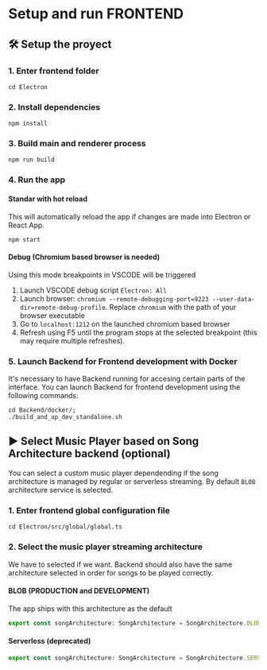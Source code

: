 # Setup and run FRONTEND

## 🛠 Setup the proyect

### 1. Enter frontend folder

```console
cd Electron
```

### 2. Install dependencies

```console
npm install
```

### 3. Build main and renderer process

```console
npm run build
```

### 4. Run the app

#### Standar with hot reload

This will automatically reload the app if changes are made into Electron or React App.

```console
npm start
```

#### Debug (**Chromium based browser is needed**)

Using this mode breakpoints in VSCODE will be triggered

1. Launch VSCODE debug script `Electron: All`
2. Launch browser: `chromium --remote-debugging-port=9223 --user-data-dir=remote-debug-profile`. Replace `chromium` with the path of your browser executable
3. Go to `localhost:1212` on the launched chromium based browser
4. Refresh using F5 until the program stops at the selected breakpoint (this may require multiple refreshes).

### 5. Launch Backend for Frontend development with Docker

It's necessary to have Backend running for accesing certain parts of the interface. You can launch Backend for frontend development using the following commands:

```console
cd Backend/docker/;
./build_and_up_dev_standalone.sh
```

## ▶ Select Music Player based on Song Architecture backend (optional)

You can select a custom music player dependending if the song architecture is managed by regular or serverless streaming. By default `BLOB` architecture service is selected.

### 1. Enter frontend global configuration file

```
cd Electron/src/global/global.ts
```

### 2. Select the music player streaming architecture

We have to selected if we want. Backend should also have the same architecture selected in order for songs to be played correctly.

#### BLOB (PRODUCTION and DEVELOPMENT)

The app ships with this architecture as the default

```ts
export const songArchitecture: SongArchitecture = SongArchitecture.BLOB_ARCHITECTURE
```

#### Serverless (deprecated)

```ts
export const songArchitecture: SongArchitecture = SongArchitecture.SERVERLESS_ARCHITECTURE
```
